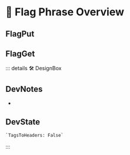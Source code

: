 
# 🔷 <moto>Flag Phrase Overview</moto>

## FlagPut

>

## FlagGet

>

::: details 🛠 <dev>DesignBox</dev>

## DevNotes

-

## DevState

```py
`TagsToHeaders: False`
```

:::
